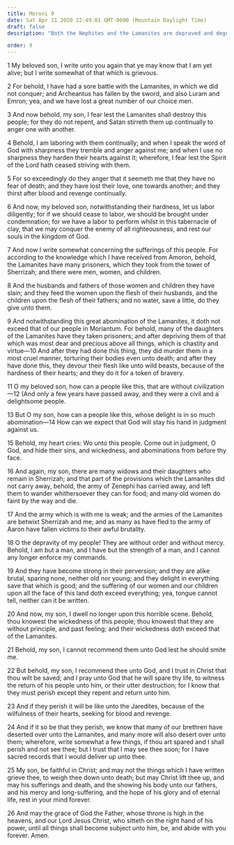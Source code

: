 ```yaml
---
title: Moroni 9
date: Sat Apr 11 2020 22:49:01 GMT-0600 (Mountain Daylight Time)
draft: false
description: "Both the Nephites and the Lamanites are depraved and degenerate—They torture and murder each other—Mormon prays that grace and goodness may rest upon Moroni forever. About A.D. 401."

order: 9
---
```

    
1 My beloved son, I write unto you again that ye may know that I am yet alive; but I write somewhat of that which is grievous.

2 For behold, I have had a sore battle with the Lamanites, in which we did not conquer; and Archeantus has fallen by the sword, and also Luram and Emron; yea, and we have lost a great number of our choice men.

3 And now behold, my son, I fear lest the Lamanites shall destroy this people; for they do not repent, and Satan stirreth them up continually to anger one with another.

4 Behold, I am laboring with them continually; and when I speak the word of God with sharpness they tremble and anger against me; and when I use no sharpness they harden their hearts against it; wherefore, I fear lest the Spirit of the Lord hath ceased striving with them.

5 For so exceedingly do they anger that it seemeth me that they have no fear of death; and they have lost their love, one towards another; and they thirst after blood and revenge continually.

6 And now, my beloved son, notwithstanding their hardness, let us labor diligently; for if we should cease to labor, we should be brought under condemnation; for we have a labor to perform whilst in this tabernacle of clay, that we may conquer the enemy of all righteousness, and rest our souls in the kingdom of God.

7 And now I write somewhat concerning the sufferings of this people. For according to the knowledge which I have received from Amoron, behold, the Lamanites have many prisoners, which they took from the tower of Sherrizah; and there were men, women, and children.

8 And the husbands and fathers of those women and children they have slain; and they feed the women upon the flesh of their husbands, and the children upon the flesh of their fathers; and no water, save a little, do they give unto them.

9 And notwithstanding this great abomination of the Lamanites, it doth not exceed that of our people in Moriantum. For behold, many of the daughters of the Lamanites have they taken prisoners; and after depriving them of that which was most dear and precious above all things, which is chastity and virtue—10 And after they had done this thing, they did murder them in a most cruel manner, torturing their bodies even unto death; and after they have done this, they devour their flesh like unto wild beasts, because of the hardness of their hearts; and they do it for a token of bravery.

11 O my beloved son, how can a people like this, that are without civilization—12 (And only a few years have passed away, and they were a civil and a delightsome people.

13 But O my son, how can a people like this, whose delight is in so much abomination—14 How can we expect that God will stay his hand in judgment against us.

15 Behold, my heart cries: Wo unto this people. Come out in judgment, O God, and hide their sins, and wickedness, and abominations from before thy face.

16 And again, my son, there are many widows and their daughters who remain in Sherrizah; and that part of the provisions which the Lamanites did not carry away, behold, the army of Zenephi has carried away, and left them to wander whithersoever they can for food; and many old women do faint by the way and die.

17 And the army which is with me is weak; and the armies of the Lamanites are betwixt Sherrizah and me; and as many as have fled to the army of Aaron have fallen victims to their awful brutality.

18 O the depravity of my people! They are without order and without mercy. Behold, I am but a man, and I have but the strength of a man, and I cannot any longer enforce my commands.

19 And they have become strong in their perversion; and they are alike brutal, sparing none, neither old nor young; and they delight in everything save that which is good; and the suffering of our women and our children upon all the face of this land doth exceed everything; yea, tongue cannot tell, neither can it be written.

20 And now, my son, I dwell no longer upon this horrible scene. Behold, thou knowest the wickedness of this people; thou knowest that they are without principle, and past feeling; and their wickedness doth exceed that of the Lamanites.

21 Behold, my son, I cannot recommend them unto God lest he should smite me.

22 But behold, my son, I recommend thee unto God, and I trust in Christ that thou wilt be saved; and I pray unto God that he will spare thy life, to witness the return of his people unto him, or their utter destruction; for I know that they must perish except they repent and return unto him.

23 And if they perish it will be like unto the Jaredites, because of the wilfulness of their hearts, seeking for blood and revenge.

24 And if it so be that they perish, we know that many of our brethren have deserted over unto the Lamanites, and many more will also desert over unto them; wherefore, write somewhat a few things, if thou art spared and I shall perish and not see thee; but I trust that I may see thee soon; for I have sacred records that I would deliver up unto thee.

25 My son, be faithful in Christ; and may not the things which I have written grieve thee, to weigh thee down unto death; but may Christ lift thee up, and may his sufferings and death, and the showing his body unto our fathers, and his mercy and long-suffering, and the hope of his glory and of eternal life, rest in your mind forever.

26 And may the grace of God the Father, whose throne is high in the heavens, and our Lord Jesus Christ, who sitteth on the right hand of his power, until all things shall become subject unto him, be, and abide with you forever. Amen.
